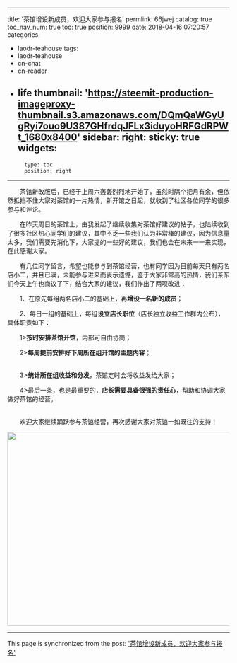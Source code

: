 
---
title: '茶馆增设新成员，欢迎大家参与报名'
permlink: 66jwej
catalog: true
toc_nav_num: true
toc: true
position: 9999
date: 2018-04-16 07:20:57
categories:
- laodr-teahouse
tags:
- laodr-teahouse
- cn-chat
- cn-reader
- life
thumbnail: 'https://steemit-production-imageproxy-thumbnail.s3.amazonaws.com/DQmQaWGyUgRyi7ouo9U387GHfrdqJFLx3iduyoHRFGdRPWt_1680x8400'
sidebar:
    right:
        sticky: true
widgets:
    -
        type: toc
        position: right
---


<html>
<p>　　茶馆新改版后，已经于上周六轰轰烈烈地开始了，虽然时隔个把月有余，但依然抵挡不住大家对茶馆的一片热情，新开馆之日起，就收到了社区各位同学的很多参与和评论。<br>
</p>
<p>　　在昨天周日的茶馆上，由我发起了继续收集对茶馆好建议的帖子，也陆续收到了很多社区热心同学们的建议，其中不乏一些我们认为非常棒的建议，因为信息量太多，我们需要先消化下，大家提的一些好的建议，我们也会在未来一一来实现，在此感谢大家。<br>
</p>
<p>　　有几位同学留言，希望也能参与到茶馆经营，也有同学因为目前每天只有两名店小二，并且已满，未能参与进来而表示遗憾，鉴于大家非常高的热情，我们茶东们今天上午也商议了下，结合大家的建议，我们作出了两项改进：<br>
</p>
<p>　　1、在原先每组两名店小二的基础上，再<strong>增设一名新的成员</strong>；<br>
</p>
<p>　　2、每日一组的基础上，每组<strong>设立店长职位</strong>（店长独立收益工作群内公布），具体职责如下：<br>
</p>
<p>　　1&gt;<strong>按时安排茶馆开馆</strong>，内部可自由协商；<br>
</p>
<p>　　2&gt;<strong>每周提前安排好下周所在组开馆的主题内容</strong>；</p>
<p><br>
　　3&gt;<strong>统计所在组收益和分发</strong>，茶馆定时会将收益发给大家；<br>
</p>
<p>　　4&gt;最后一条，也是最重要的，<strong>店长需要具备很强的责任心</strong>，帮助和协调大家做好茶馆的经营。</p>
<p><br>
　　欢迎大家继续踊跃参与茶馆经营，再次感谢大家对茶馆一如既往的支持！</p>
<p><img src="https://steemit-production-imageproxy-thumbnail.s3.amazonaws.com/DQmQaWGyUgRyi7ouo9U387GHfrdqJFLx3iduyoHRFGdRPWt_1680x8400" width="638" height="439"/><br>
</p>
</html>

- - -

This page is synchronized from the post: ['茶馆增设新成员，欢迎大家参与报名'](https://steemit.com/@rivalhw/66jwej)
